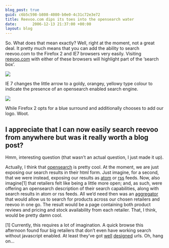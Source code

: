 ```yaml
---
blog_post: true
guid: c6b5c598-b808-4080-b0e0-4c31c72e3e72
title: Reevoo.com dips its toes into the opensearch water
date:       2006-12-13 21:37:00 +00:00
layout: blog
---
```


So. What does that mean exactly? Well, right at the moment, not a great
deal. It pretty much means that you can add the ability to search
reevoo.com to the Firefox 2 and IE7 browsers very easily. Visiting
[reevoo.com](http://www.reevoo.com) with either of these browsers will
highlight part of the ‘search box’.

![](http://static.flickr.com/126/321626445_dfe00b4e0e.jpg?v=0)

IE 7 changes the little arrow to a goldy, orangey, yellowy type colour
to indicate the presence of an opensearch enabled search engine.

![](http://static.flickr.com/132/321626424_d6ec54a53b.jpg?v=0)

While Firefox 2 opts for a blue surround and additionally chooses to add
our logo. Woot.

I appreciate that I can now easily search reevoo from anywhere but was it really worth a blog post?
---------------------------------------------------------------------------------------------------

Hmm, interesting question (that wasn’t an actual question, I just made
it up).

Actually, I think that [opensearch](http://www.opensearch.org) is pretty
cool. At the moment, we are just exposing our search results in their
html form. Just imagine, for a second, that we were instead, exposing
our results as [atom](http://en.wikipedia.org/wiki/Atom_%28standard%29)
or [rss](http://en.wikipedia.org/wiki/RSS_%28file_format%29) feeds. Now,
also imagine[1] that retailers felt like being a little more open; and,
as such, were offering an opensearch description of their search
capabilities, along with search results in atom or rss feeds. All we’d
need then was an [aggregator](http://a9.com) that would allow us to
search for products across our chosen retailers and reevoo in one go.
The result would be a page containing both product reviews and pricing
and stock availability from each retailer. That, I think, would be
pretty damn cool.

[1] Currently, this requires a lot of imagination. A quick browse this
afternoon found four big retailers that don’t even have working search
without javascript enabled. At least they’ve got
[well](http://www.w3.org/Provider/Style/URI)
[designed](http://wiki.welldesignedurls.org/Main_Page) urls. Oh, hang
on…
